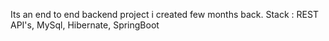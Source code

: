 Its an end to end backend project i created few months back. 
Stack : REST API's, MySql, Hibernate, SpringBoot
